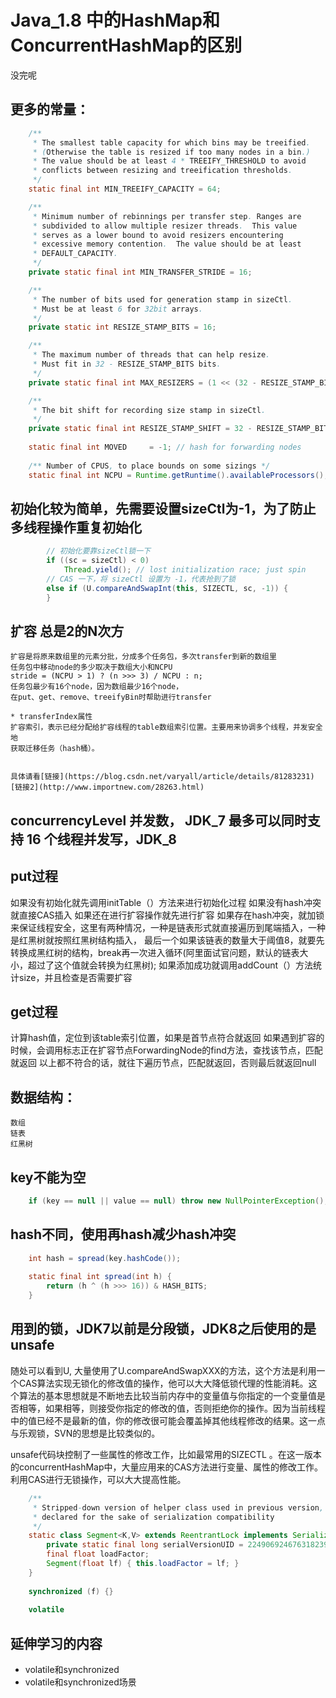 #  Java_1.8 中的HashMap和ConcurrentHashMap的区别
没完呢
##  更多的常量：

```java
	/**
     * The smallest table capacity for which bins may be treeified.
     * (Otherwise the table is resized if too many nodes in a bin.)
     * The value should be at least 4 * TREEIFY_THRESHOLD to avoid
     * conflicts between resizing and treeification thresholds.
     */
    static final int MIN_TREEIFY_CAPACITY = 64;

    /**
     * Minimum number of rebinnings per transfer step. Ranges are
     * subdivided to allow multiple resizer threads.  This value
     * serves as a lower bound to avoid resizers encountering
     * excessive memory contention.  The value should be at least
     * DEFAULT_CAPACITY.
     */
    private static final int MIN_TRANSFER_STRIDE = 16;

    /**
     * The number of bits used for generation stamp in sizeCtl.
     * Must be at least 6 for 32bit arrays.
     */
    private static int RESIZE_STAMP_BITS = 16;

    /**
     * The maximum number of threads that can help resize.
     * Must fit in 32 - RESIZE_STAMP_BITS bits.
     */
    private static final int MAX_RESIZERS = (1 << (32 - RESIZE_STAMP_BITS)) - 1;

    /**
     * The bit shift for recording size stamp in sizeCtl.
     */
    private static final int RESIZE_STAMP_SHIFT = 32 - RESIZE_STAMP_BITS;
	
	static final int MOVED     = -1; // hash for forwarding nodes
	
	/** Number of CPUS, to place bounds on some sizings */
    static final int NCPU = Runtime.getRuntime().availableProcessors();
```

##  初始化较为简单，先需要设置sizeCtl为-1，为了防止多线程操作重复初始化
```java
		// 初始化要靠sizeCtl锁一下
        if ((sc = sizeCtl) < 0)
            Thread.yield(); // lost initialization race; just spin
        // CAS 一下，将 sizeCtl 设置为 -1，代表抢到了锁
        else if (U.compareAndSwapInt(this, SIZECTL, sc, -1)) {
		}
```

##  扩容 总是2的N次方
	
	扩容是将原来数组里的元素分批，分成多个任务包，多次transfer到新的数组里
	任务包中移动node的多少取决于数组大小和NCPU
	stride = (NCPU > 1) ? (n >>> 3) / NCPU : n;
	任务包最少有16个node，因为数组最少16个node，
	在put、get、remove、treeifyBin时帮助进行transfer
	
	* transferIndex属性
	扩容索引，表示已经分配给扩容线程的table数组索引位置。主要用来协调多个线程，并发安全地
	获取迁移任务（hash桶）。
	
	
	具体请看[链接](https://blog.csdn.net/varyall/article/details/81283231)[链接2](http://www.importnew.com/28263.html)
##  concurrencyLevel 并发数， JDK_7 最多可以同时支持 16 个线程并发写，JDK_8

## put过程
如果没有初始化就先调用initTable（）方法来进行初始化过程
如果没有hash冲突就直接CAS插入
如果还在进行扩容操作就先进行扩容
如果存在hash冲突，就加锁来保证线程安全，这里有两种情况，一种是链表形式就直接遍历到尾端插入，一种是红黑树就按照红黑树结构插入，
最后一个如果该链表的数量大于阈值8，就要先转换成黑红树的结构，break再一次进入循环(阿里面试官问题，默认的链表大小，超过了这个值就会转换为红黑树);
如果添加成功就调用addCount（）方法统计size，并且检查是否需要扩容

## get过程
计算hash值，定位到该table索引位置，如果是首节点符合就返回
如果遇到扩容的时候，会调用标志正在扩容节点ForwardingNode的find方法，查找该节点，匹配就返回
以上都不符合的话，就往下遍历节点，匹配就返回，否则最后就返回null

##  数据结构：
	数组
	链表
	红黑树
##  key不能为空
```java
	if (key == null || value == null) throw new NullPointerException();
```
##  hash不同，使用再hash减少hash冲突
```java
	int hash = spread(key.hashCode());
	
	static final int spread(int h) {
        return (h ^ (h >>> 16)) & HASH_BITS;
    }
```
##  用到的锁，JDK7以前是分段锁，JDK8之后使用的是unsafe
随处可以看到U, 大量使用了U.compareAndSwapXXX的方法，这个方法是利用一个CAS算法实现无锁化的修改值的操作，他可以大大降低锁代理的性能消耗。这个算法的基本思想就是不断地去比较当前内存中的变量值与你指定的一个变量值是否相等，如果相等，则接受你指定的修改的值，否则拒绝你的操作。因为当前线程中的值已经不是最新的值，你的修改很可能会覆盖掉其他线程修改的结果。这一点与乐观锁，SVN的思想是比较类似的。

unsafe代码块控制了一些属性的修改工作，比如最常用的SIZECTL 。在这一版本的concurrentHashMap中，大量应用来的CAS方法进行变量、属性的修改工作。利用CAS进行无锁操作，可以大大提高性能。
```java
	/**
     * Stripped-down version of helper class used in previous version,
     * declared for the sake of serialization compatibility
     */
    static class Segment<K,V> extends ReentrantLock implements Serializable {
        private static final long serialVersionUID = 2249069246763182397L;
        final float loadFactor;
        Segment(float lf) { this.loadFactor = lf; }
    }
	
	synchronized (f) {}
	
	volatile
```

##  延伸学习的内容
  * volatile和synchronized
  * volatile和synchronized场景
